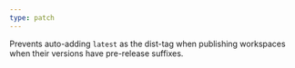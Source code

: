 ```yaml
---
type: patch
---
```


Prevents auto-adding `latest` as the dist-tag when publishing workspaces when their versions have pre-release suffixes.
